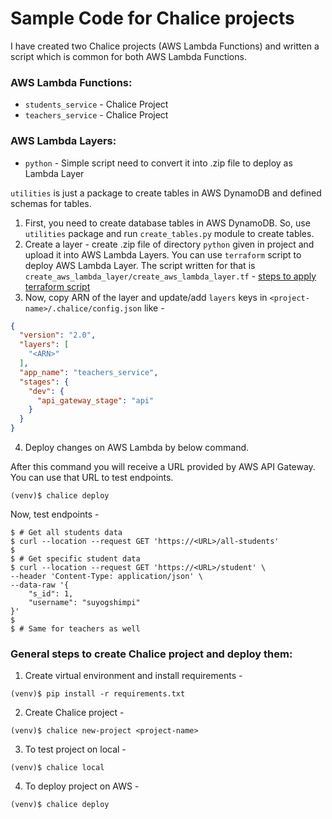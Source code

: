 # Sample Code for Chalice projects

I have created two Chalice projects (AWS Lambda Functions) and written a script which is common for both AWS Lambda Functions.


### AWS Lambda Functions:
- `students_service` - Chalice Project
- `teachers_service` - Chalice Project

### AWS Lambda Layers:
- `python` - Simple script need to convert it into .zip file to deploy as Lambda Layer


`utilities` is just a package to create tables in AWS DynamoDB and defined schemas for tables.
1.  First, you need to create database tables in AWS DynamoDB. So, use `utilities` package and run `create_tables.py` module to create tables.
2.  Create a layer - create .zip file of directory `python` given in project and upload it into AWS Lambda Layers.
    You can use `terraform` script to deploy AWS Lambda Layer. The script written for that is `create_aws_lambda_layer/create_aws_lambda_layer.tf` - [steps to apply terraform script](https://github.com/Evergreenies/terraform_scripts/blob/main/README.md)
3.  Now, copy ARN of the layer and update/add `layers` keys in `<project-name>/.chalice/config.json` like -
```json
{
  "version": "2.0",
  "layers": [
    "<ARN>"
  ],
  "app_name": "teachers_service",
  "stages": {
    "dev": {
      "api_gateway_stage": "api"
    }
  }
}
```
4.  Deploy changes on AWS Lambda by below command.

After this command you will receive a URL provided by AWS API Gateway. You can use that URL to test endpoints.
```shell
(venv)$ chalice deploy
```

Now, test endpoints -
```shell
$ # Get all students data
$ curl --location --request GET 'https://<URL>/all-students'
$
$ # Get specific student data
$ curl --location --request GET 'https://<URL>/student' \
--header 'Content-Type: application/json' \
--data-raw '{
    "s_id": 1, 
    "username": "suyogshimpi"
}'
$
$ # Same for teachers as well
```

### General steps to create Chalice project and deploy them:
1.  Create virtual environment and install requirements -
```shell
(venv)$ pip install -r requirements.txt
```

2.  Create Chalice project -
```shell
(venv)$ chalice new-project <project-name>
```

3.  To test project on local -
```shell
(venv)$ chalice local
```

4.  To deploy project on AWS -
```shell
(venv)$ chalice deploy
```

